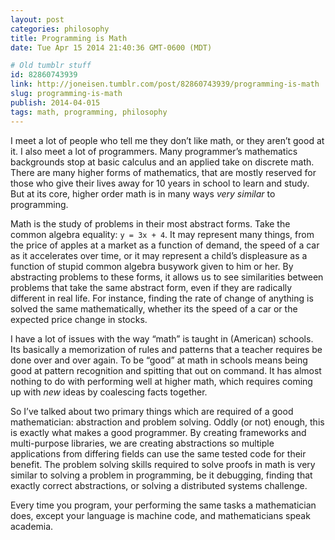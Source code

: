 ```yaml
---
layout: post
categories: philosophy
title: Programming is Math
date: Tue Apr 15 2014 21:40:36 GMT-0600 (MDT)

# Old tumblr stuff
id: 82860743939
link: http://joneisen.tumblr.com/post/82860743939/programming-is-math
slug: programming-is-math
publish: 2014-04-015
tags: math, programming, philosophy
---
```



I meet a lot of people who tell me they don’t like math, or they aren’t good at it. I also meet a lot of programmers. Many programmer’s mathematics backgrounds stop at basic calculus and an applied take on discrete math. There are many higher forms of mathematics, that are mostly reserved for those who give their lives away for 10 years in school to learn and study. But at its core, higher order math is in many ways *very similar* to programming.

Math is the study of problems in their most abstract forms. Take the common algebra equality: `y = 3x + 4`. It may represent many things, from the price of apples at a market as a function of demand, the speed of a car as it accelerates over time, or it may represent a child’s displeasure as a function of stupid common algebra busywork given to him or her. By abstracting problems to these forms, it allows us to see similarities between problems that take the same abstract form, even if they are radically different in real life. For instance, finding the rate of change of anything is solved the same mathematically, whether its the speed of a car or the expected price change in stocks.

I have a lot of issues with the way “math” is taught in (American) schools. Its basically a memorization of rules and patterns that a teacher requires be done over and over again. To be “good” at math in schools means being good at pattern recognition and spitting that out on command. It has almost nothing to do with performing well at higher math, which requires coming up with *new* ideas by coalescing facts together.

So I’ve talked about two primary things which are required of a good mathematician: abstraction and problem solving. Oddly (or not) enough, this is exactly what makes a good programmer. By creating frameworks and multi-purpose libraries, we are creating abstractions so multiple applications from differing fields can use the same tested code for their benefit. The problem solving skills required to solve proofs in math is very similar to solving a problem in programming, be it debugging, finding that exactly correct abstractions, or solving a distributed systems challenge.

Every time you program, your performing the same tasks a mathematician does, except your language is machine code, and mathematicians speak academia.

